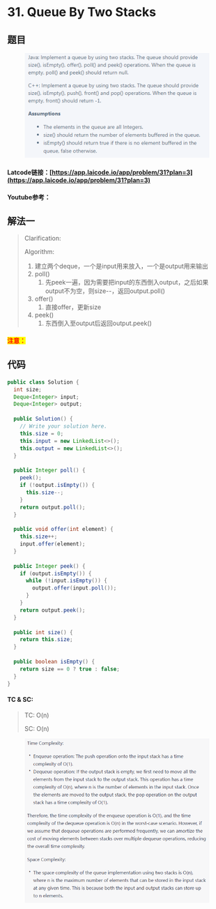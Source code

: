 # 31. Queue By Two Stacks

## 题目

<figure><img src="../../.gitbook/assets/image (2) (3).png" alt=""><figcaption></figcaption></figure>

#### Latcode链接：[https://app.laicode.io/app/problem/31?plan=3](https://app.laicode.io/app/problem/31?plan=3)

#### Youtube参考：

## 解法一

> Clarification:&#x20;
>
> Algorithm:&#x20;
>
> 1. 建立两个deque，一个是input用来放入，一个是output用来输出
> 2. poll()
>    1. 先peek一遍，因为需要把input的东西倒入output，之后如果output不为空，则size--，返回output.poll()
> 3. offer()
>    1. 直接offer，更新size
> 4. peek()
>    1. 东西倒入至output后返回output.peek()

#### <mark style="color:red;">注意：</mark>

## 代码

```java
public class Solution {
  int size;
  Deque<Integer> input;
  Deque<Integer> output;

  public Solution() {
    // Write your solution here.
    this.size = 0;
    this.input = new LinkedList<>();
    this.output = new LinkedList<>();
  }
  
  public Integer poll() {
    peek();
    if (!output.isEmpty()) {
      this.size--;
    }
    return output.poll();
  }
  
  public void offer(int element) {
    this.size++;
    input.offer(element);
  }
  
  public Integer peek() {
    if (output.isEmpty()) {
      while (!input.isEmpty()) {
        output.offer(input.poll());
      }
    }
    return output.peek();
  }
  
  public int size() {
    return this.size;
  }
  
  public boolean isEmpty() {
    return size == 0 ? true : false;
  }
}
```

#### TC & SC:&#x20;

> TC: O(n)
>
> SC: O(n)

<figure><img src="../../.gitbook/assets/image (6).png" alt=""><figcaption></figcaption></figure>
